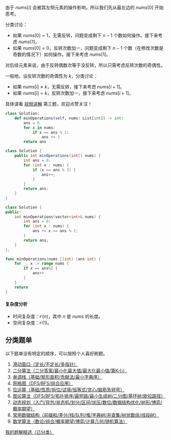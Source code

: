 由于 $\textit{nums}[i]$ 会被其左侧元素的操作影响，所以我们先从最左边的 $\textit{nums}[0]$ 开始思考。

分类讨论：

- 如果 $\textit{nums}[0]=1$，无需反转，问题变成剩下 $n-1$ 个数如何操作。接下来考虑 $\textit{nums}[1]$。
- 如果 $\textit{nums}[0]=0$，反转次数加一，问题变成剩下 $n-1$ 个数（在修改次数是奇数的情况下）如何操作。接下来考虑 $\textit{nums}[1]$。

对后续元素来说，由于反转偶数次等于没反转，所以只需考虑反转次数的奇偶性。

一般地，设反转次数的奇偶性为 $k$，分类讨论：

- 如果 $\textit{nums}[i]\ne k$，无需反转，接下来考虑 $\textit{nums}[i+1]$。
- 如果 $\textit{nums}[i]=k$，反转次数加一，接下来考虑 $\textit{nums}[i+1]$。

具体请看 [视频讲解](https://www.bilibili.com/video/BV17w4m1e7Nw/) 第三题，欢迎点赞关注！

```py [sol-Python3]
class Solution:
    def minOperations(self, nums: List[int]) -> int:
        ans = 0
        for x in nums:
            if x == ans % 2:
                ans += 1
        return ans
```

```java [sol-Java]
class Solution {
    public int minOperations(int[] nums) {
        int ans = 0;
        for (int x : nums) {
            if (x == ans % 2) {
                ans++;
            }
        }
        return ans;
    }
}
```

```cpp [sol-C++]
class Solution {
public:
    int minOperations(vector<int>& nums) {
        int ans = 0;
        for (int x : nums) {
            ans += x == ans % 2;
        }
        return ans;
    }
};
```

```go [sol-Go]
func minOperations(nums []int) (ans int) {
	for _, x := range nums {
		if x == ans%2 {
			ans++
		}
	}
	return
}
```

#### 复杂度分析

- 时间复杂度：$\mathcal{O}(n)$，其中 $n$ 是 $\textit{nums}$ 的长度。
- 空间复杂度：$\mathcal{O}(1)$。

## 分类题单

以下题单没有特定的顺序，可以按照个人喜好刷题。

1. [滑动窗口（定长/不定长/多指针）](https://leetcode.cn/circle/discuss/0viNMK/)
2. [二分算法（二分答案/最小化最大值/最大化最小值/第K小）](https://leetcode.cn/circle/discuss/SqopEo/)
3. [单调栈（基础/矩形面积/贡献法/最小字典序）](https://leetcode.cn/circle/discuss/9oZFK9/)
4. [网格图（DFS/BFS/综合应用）](https://leetcode.cn/circle/discuss/YiXPXW/)
5. [位运算（基础/性质/拆位/试填/恒等式/贪心/脑筋急转弯）](https://leetcode.cn/circle/discuss/dHn9Vk/)
6. [图论算法（DFS/BFS/拓扑排序/最短路/最小生成树/二分图/基环树/欧拉路径）](https://leetcode.cn/circle/discuss/01LUak/)
7. [动态规划（入门/背包/状态机/划分/区间/状压/数位/数据结构优化/树形/博弈/概率期望）](https://leetcode.cn/circle/discuss/tXLS3i/)
8. [常用数据结构（前缀和/差分/栈/队列/堆/字典树/并查集/树状数组/线段树）](https://leetcode.cn/circle/discuss/mOr1u6/)
9. [数学算法（数论/组合/概率期望/博弈/计算几何/随机算法）](https://leetcode.cn/circle/discuss/IYT3ss/)

[我的题解精选（已分类）](https://github.com/EndlessCheng/codeforces-go/blob/master/leetcode/SOLUTIONS.md)
